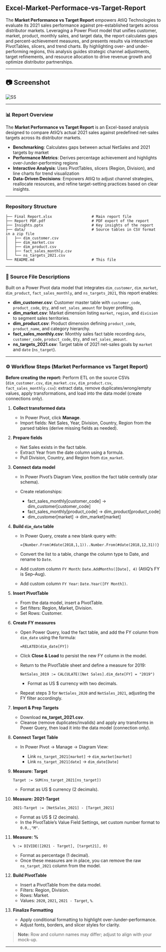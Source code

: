 ## Excel-Market-Performace-vs-Target-Report

The **Market Performance vs Target Report** empowers AtliQ Technologies to evaluate its 2021 sales performance against pre-established targets across distributor markets. Leveraging a Power Pivot model that unifies customer, market, product, monthly sales, and target data, the report calculates gaps and percent-achievement measures, and presents results via interactive PivotTables, slicers, and trend charts. By highlighting over- and under-performing regions, this analysis guides strategic channel adjustments, target refinements, and resource allocation to drive revenue growth and optimize distributor partnerships.

---
## 📷 Screenshot
![SS](https://github.com/user-attachments/assets/c969d4f3-90a2-460d-b7a5-e297958ca823)

---

### 📊 Report Overview

The **Market Performance vs Target Report** is an Excel-based analysis designed to compare AtliQ’s actual 2021 sales against predefined net-sales targets across its distributor markets. 

* **Benchmarking**: Calculates gaps between actual NetSales and 2021 targets by market
* **Performance Metrics**: Derives percentage achievement and highlights over-/under-performing regions
* **Interactive Analysis**: Uses PivotTables, slicers (Region, Division), and line charts for trend visualization
* **Data-Driven Decisions**: Empowers AtliQ to adjust channel strategies, reallocate resources, and refine target-setting practices based on clear insights.

---

### Repository Structure

```
├── Final Report.xlsx                  # Main report file
├── Report PDF.pdf                     # PDF export of the report
├── Insights.pptx                      # Key insights of the report
├── data/                              # Source tables in CSV format in a zip file
│   ├── dim_customer.csv
│   ├── dim_market.csv
│   ├── dim_product.csv
│   ├── fact_sales_monthly.csv
│   └── ns_targets_2021.csv
└── README.md                          # This file
```

---

### 📂 Source File Descriptions

Built on a Power Pivot data model that integrates `dim_customer`, `dim_market`, `dim_product`, `fact_sales_monthly`, and `ns_targets_2021`, this report enables:
* **dim\_customer.csv**: Customer master table with `customer_code`, `product_code`, `Qty`, and `net_sales_amount` for buyer profiling.
* **dim\_market.csv**: Market dimension listing `market`, `region`, and `division` to segment sales territories.
* **dim\_product.csv**: Product dimension defining `product_code`, `product_name`, and category hierarchy.
* **fact\_sales\_monthly.csv**: Monthly sales fact table recording `date`, `customer_code`, `product_code`, `Qty`, and `net_sales_amount`.
* **ns\_targets\_2021.csv**: Target table of 2021 net-sales goals by `market` and `date` (`ns_target`).

---

### ⚙️ Workflow Steps (Market Performance vs Target Report)
**Before creating the report:** Perform ETL on the source CSVs (`dim_customer.csv`, `dim_market.csv`, `dim_product.csv`, `fact_sales_monthly.csv`): extract data, remove duplicates/wrong/empty values, apply transformations, and load into the data model (create connections only).


1. **Collect transformed data**

   * In Power Pivot, click **Manage**.
   * Import fields: Net Sales, Year, Division, Country, Region from the parsed tables (derive missing fields as needed).
2. **Prepare fields**

   * Net Sales exists in the fact table.
   * Extract Year from the date column using a formula.
   * Pull Division, Country, and Region from `dim_market`.
3. **Connect data model**

   * In Power Pivot’s Diagram View, position the fact table centrally (star schema).
   * Create relationships:

     * fact\_sales\_monthly\[customer\_code] → dim\_customer\[customer\_code]
     * fact\_sales\_monthly\[product\_code] → dim\_product\[product\_code]
     * dim\_customer\[market] → dim\_market\[market]
4. **Build `dim_date` table**

   * In Power Query, create a new blank query with:

     ```powerquery
     ={Number.From(#date(2018,1,1))..Number.From(#date(2018,12,31))}
     ```
   * Convert the list to a table, change the column type to Date, and rename to `Date`.
   * Add custom column `FY Month`: `Date.AddMonths([Date], 4)` (AtliQ’s FY is Sep–Aug).
   * Add custom column `FY Year`: `Date.Year([FY Month])`.
5. **Insert PivotTable**

   * From the data model, insert a PivotTable.
   * Set filters: Region, Market, Division.
   * Set Rows: Customer.
6. **Create FY measures**
    * Open Power Query, load the fact table, and add the FY column from `dim_date` using the formula:

      ```powerquery
      =RELATED(dim_date[FY])
      ```
   * Click **Close & Load** to persist the new FY column in the model.
   * Return to the PivotTable sheet and define a measure for 2019:

      ```DAX
      NetSales_2019 := CALCULATE([Net Sales].dim_date[FY] = "2019")
      ```

      * Format as US \$ currency with two decimals.
   * Repeat steps 3 for `NetSales_2020` and `NetSales_2021`, adjusting the FY filter accordingly.


7. **Import & Prep Targets**

   * Download **ns\_target\_2021.csv**.
   * Cleanse (remove duplicates/invalids) and apply any transforms in Power Query, then load it into the data model (connection only).

8. **Connect Target Table**

   * In Power Pivot → Manage → Diagram View:

     * Link `ns_target_2021[market]` → `dim_market[market]`
     * Link `ns_target_2021[date]` → `dim_date[Date]`

9. **Measure: Target**

   ```DAX
   Target := SUM(ns_target_2021[ns_target])
   ```

   * Format as US \$ currency (2 decimals).

10. **Measure: 2021-Target**

    ```DAX
    2021-Target := [NetSales_2021] - [Target_2021]
    ```

    * Format as US \$ (2 decimals).
    * In the PivotTable’s Value Field Settings, set custom number format to `0.0,,"M"`.

11. **Measure: %**

    ```DAX
    % := DIVIDE([2021 - Target], [target21], 0)
    ```

    * Format as percentage (1 decimal).
    * Once these measures are in place, you can remove the raw `ns_target_2021` column from the model.

12. **Build PivotTable**

    * Insert a PivotTable from the data model.
    * Filters: Region, Division.
    * Rows: Market.
    * Values: `2020`, `2021`, `2021 - Target`, `%`.

13. **Finalize Formatting**

    * Apply conditional formatting to highlight over-/under-performance.
    * Adjust fonts, borders, and slicer styles for clarity.


> **Note:** Row and column names may differ; adjust to align with your mock-up.
---


